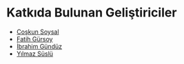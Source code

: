 # Katkıda Bulunan Geliştiriciler
* [Coşkun Soysal](https://github.com/coskun-zingat)
* [Fatih Gürsoy](https://github.com/fg)
* [İbrahim Gündüz](https://github.com/ibrahimgunduz34)
* [Yılmaz Süslü](https://github.com/edigu)
